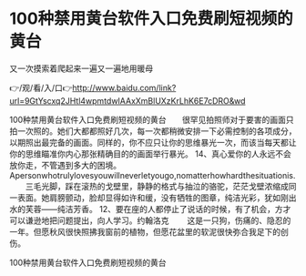 # 100种禁用黄台软件入口免费刷短视频的黄台
又一次摸索着爬起来一遍又一遍地用暖母

👉/观/看/入/口👉http://www.baidu.com/link?url=9GtYscxq2JHtl4wpmtdwIAAxXmBlUXzKrLhK6E7cDRO&wd

100种禁用黄台软件入口免费刷短视频的黄台　　很罕见拍照师对于要害的画面只拍一次照的。她们大都都照好几次，每一次都稍微安排一下必需控制的各项成分，以期照出最完备的画面。同样的，你不应只让你的思维暴光一次，而该当每天都让你的思维瞄准你内心那张精确目的的画面举行暴光。
	14、真心爱你的人永远不会放你走，不管遇到多大的困境。Apersonwhotrulylovesyouwillneverletyougo,nomatterhowhardthesituationis.
　　三毛光脚，踩在滚热的戈壁里，静静的格式与抽泣的骆驼，茫茫戈壁浓缩成同一表面。她肩膀颤动，脸却显得如许和缓，没有牺牲的图章，纯洁光彩，犹如刚出水的芙蓉——纯洁芳香。
	12、要在座的人都停止了说话的时候，有了机会，方才可以谦逊地把问题提出，向人学习。约翰洛克
　　这是一只狗，伤痛的、隐忍的一年。但愿秋风很快照拂我窗前的植物，但愿花盆里的软泥很快弥合我足下的创伤。

100种禁用黄台软件入口免费刷短视频的黄台
